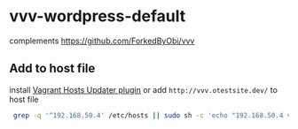 # vvv-wordpress-default
complements  https://github.com/ForkedByObi/vvv

## Add to host file
install [Vagrant Hosts Updater plugin](https://github.com/cogitatio/vagrant-hostsupdater) or
add
`http://vvv.otestsite.dev/` to host file
```bash
 grep -q '^192.168.50.4' /etc/hosts || sudo sh -c 'echo "192.168.50.4 vvv.otestsite.dev" >> /etc/hosts'

```

